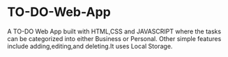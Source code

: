 # TO-DO-Web-App
A TO-DO Web App built with HTML,CSS and JAVASCRIPT where the tasks can be categorized into either Business or Personal. Other simple features include adding,editing,and deleting.It uses Local Storage.
